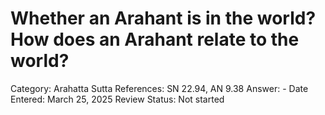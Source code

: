 # Whether an Arahant is in the world? How does an Arahant relate to the world?

Category: Arahatta
Sutta References: SN 22.94, AN 9.38
Answer: -
Date Entered: March 25, 2025
Review Status: Not started